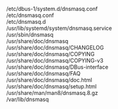 /etc/dbus-1/system.d/dnsmasq.conf  
/etc/dnsmasq.conf  
/etc/dnsmasq.d  
/usr/lib/systemd/system/dnsmasq.service  
/usr/sbin/dnsmasq  
/usr/share/doc/dnsmasq  
/usr/share/doc/dnsmasq/CHANGELOG  
/usr/share/doc/dnsmasq/COPYING  
/usr/share/doc/dnsmasq/COPYING-v3  
/usr/share/doc/dnsmasq/DBus-interface  
/usr/share/doc/dnsmasq/FAQ  
/usr/share/doc/dnsmasq/doc.html  
/usr/share/doc/dnsmasq/setup.html  
/usr/share/man/man8/dnsmasq.8.gz  
/var/lib/dnsmasq  
